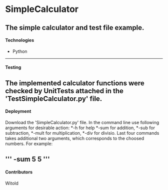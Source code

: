 # SimpleCalculator
The simple calculator and test file example.
--- 

#### Technologies
* Python
--- 

#### Testing
The implemented calculator functions were checked by UnitTests attached in the 'TestSimpleCalculator.py' file.
--- 

#### Deployment
Download the 'SimpleCalculator.py' file. In the command line use following arguments for desirable action:
*-h for help
*-sum for addition,
*-sub for subtraction,
*-mult for multiplication,
*-div for divisio.
Last four commands takes additional two arguments, which corresponds to the choosed numbers.
For example: 

'''
-sum 5 5
'''
--- 

#### Contributors
Witold
